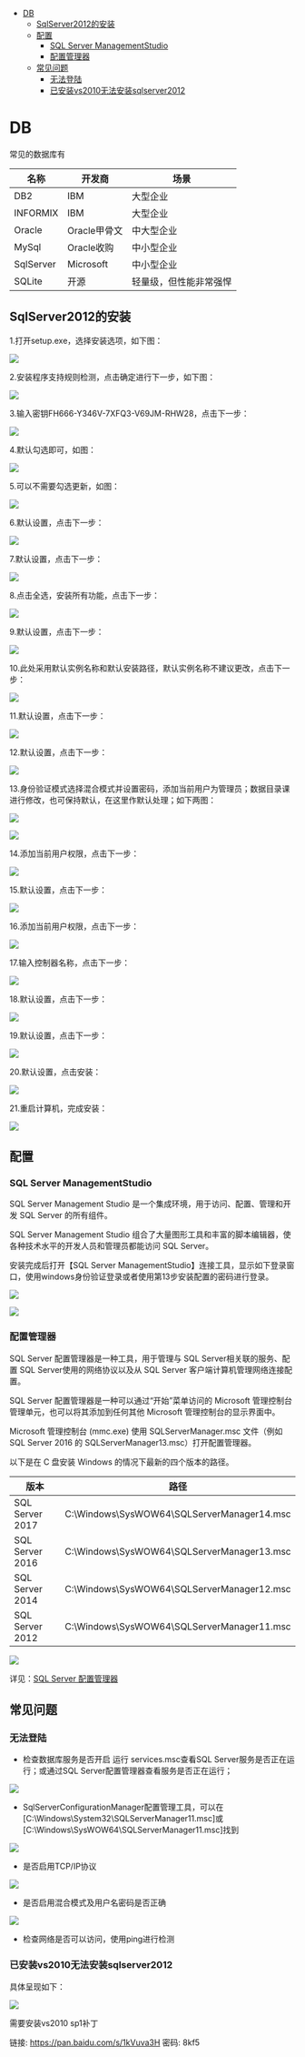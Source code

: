 <!-- TOC -->

- [DB](#db)
    - [SqlServer2012的安装](#sqlserver2012的安装)
    - [配置](#配置)
        - [SQL Server ManagementStudio](#sql-server-managementstudio)
        - [配置管理器](#配置管理器)
    - [常见问题](#常见问题)
        - [无法登陆](#无法登陆)
        - [已安装vs2010无法安装sqlserver2012](#已安装vs2010无法安装sqlserver2012)

<!-- /TOC -->
<a id="markdown-db" name="db"></a>
# DB
常见的数据库有

名称 | 开发商 | 场景
---|-----|---
DB2 | IBM | 大型企业
INFORMIX | IBM | 大型企业
Oracle | Oracle甲骨文 | 中大型企业
MySql | Oracle收购 | 中小型企业
SqlServer | Microsoft | 中小型企业
SQLite | 开源 | 轻量级，但性能非常强悍

<a id="markdown-sqlserver2012的安装" name="sqlserver2012的安装"></a>
## SqlServer2012的安装
1.打开setup.exe，选择安装选项，如下图：

![](..\assets\SqlServer\Install_1.png)

2.安装程序支持规则检测，点击确定进行下一步，如下图：

![](..\assets\SqlServer\Install_2.png)

3.输入密钥FH666-Y346V-7XFQ3-V69JM-RHW28，点击下一步：

![](..\assets\SqlServer\Install_3.png)

4.默认勾选即可，如图：

![](..\assets\SqlServer\Install_4.png)

5.可以不需要勾选更新，如图：

![](..\assets\SqlServer\Install_5.png)

6.默认设置，点击下一步：

![](..\assets\SqlServer\Install_6.png)

7.默认设置，点击下一步：

![](..\assets\SqlServer\Install_7.png)

8.点击全选，安装所有功能，点击下一步：

![](..\assets\SqlServer\Install_8.png)

9.默认设置，点击下一步：

![](..\assets\SqlServer\Install_9.png)

10.此处采用默认实例名称和默认安装路径，默认实例名称不建议更改，点击下一步：

![](..\assets\SqlServer\Install_10.png)

11.默认设置，点击下一步：

![](..\assets\SqlServer\Install_11.png)

12.默认设置，点击下一步：

![](..\assets\SqlServer\Install_12.png)

13.身份验证模式选择混合模式并设置密码，添加当前用户为管理员；数据目录课进行修改，也可保持默认，在这里作默认处理；如下两图：

![](..\assets\SqlServer\Install_13-1.png)

![](..\assets\SqlServer\Install_13-2.png)

14.添加当前用户权限，点击下一步：

![](..\assets\SqlServer\Install_14.png)

15.默认设置，点击下一步：

![](..\assets\SqlServer\Install_15.png)

16.添加当前用户权限，点击下一步：

![](..\assets\SqlServer\Install_16.png)

17.输入控制器名称，点击下一步：

![](..\assets\SqlServer\Install_17.png)

18.默认设置，点击下一步：

![](..\assets\SqlServer\Install_18.png)

19.默认设置，点击下一步：

![](..\assets\SqlServer\Install_19.png)

20.默认设置，点击安装：

![](..\assets\SqlServer\Install_20.png)

21.重启计算机，完成安装：

![](..\assets\SqlServer\Install_21.png)

<a id="markdown-配置" name="配置"></a>
## 配置

<a id="markdown-sql-server-managementstudio" name="sql-server-managementstudio"></a>
### SQL Server ManagementStudio
SQL Server Management Studio 是一个集成环境，用于访问、配置、管理和开发 SQL Server 的所有组件。

SQL Server Management Studio 组合了大量图形工具和丰富的脚本编辑器，使各种技术水平的开发人员和管理员都能访问 SQL Server。

安装完成后打开【SQL Server ManagementStudio】连接工具，显示如下登录窗口，使用windows身份验证登录或者使用第13步安装配置的密码进行登录。

![](..\assets\SqlServer\Config_1.png)

![](..\assets\SqlServer\Config_2.png)

<a id="markdown-配置管理器" name="配置管理器"></a>
### 配置管理器
SQL Server 配置管理器是一种工具，用于管理与 SQL Server相关联的服务、配置 SQL Server使用的网络协议以及从 SQL Server 客户端计算机管理网络连接配置。 

SQL Server 配置管理器是一种可以通过“开始”菜单访问的 Microsoft 管理控制台管理单元，也可以将其添加到任何其他 Microsoft 管理控制台的显示界面中。 

Microsoft 管理控制台 (mmc.exe) 使用 SQLServerManager<version>.msc 文件（例如 SQL Server 2016 的 SQLServerManager13.msc）打开配置管理器。 

以下是在 C 盘安装 Windows 的情况下最新的四个版本的路径。

版本 | 路径
---|---
SQL Server 2017 | C:\Windows\SysWOW64\SQLServerManager14.msc
SQL Server 2016 | C:\Windows\SysWOW64\SQLServerManager13.msc
SQL Server 2014 | C:\Windows\SysWOW64\SQLServerManager12.msc
SQL Server 2012 | C:\Windows\SysWOW64\SQLServerManager11.msc

![](..\assets\SqlServer\SqlServerConfigurationManager_1.png)

详见：[SQL Server 配置管理器](https://docs.microsoft.com/zh-cn/sql/relational-databases/sql-server-configuration-manager)

<a id="markdown-常见问题" name="常见问题"></a>
## 常见问题

<a id="markdown-无法登陆" name="无法登陆"></a>
### 无法登陆
- 检查数据库服务是否开启  运行 services.msc查看SQL Server服务是否正在运行；或通过SQL Server配置管理器查看服务是否正在运行；

![](..\assets\SqlServer\sql_server_1.png)

- SqlServerConfigurationManager配置管理工具，可以在[C:\Windows\System32\SQLServerManager11.msc]或[C:\Windows\SysWOW64\SQLServerManager11.msc]找到

![](..\assets\SqlServer\sql_server_2.png)

- 是否启用TCP/IP协议

![](..\assets\SqlServer\sql_server_3.png)

- 是否启用混合模式及用户名密码是否正确

![](..\assets\SqlServer\sql_server_4.gif)

- 检查网络是否可以访问，使用ping进行检测

<a id="markdown-已安装vs2010无法安装sqlserver2012" name="已安装vs2010无法安装sqlserver2012"></a>
### 已安装vs2010无法安装sqlserver2012
具体呈现如下：

![](..\assets\SqlServer\faq_vs2010_1.png)

需要安装vs2010 sp1补丁

链接: https://pan.baidu.com/s/1kVuva3H 密码: 8kf5
